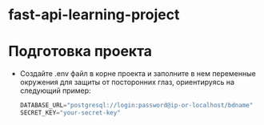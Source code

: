# fast-api-learning-project
 
# Подготовка проекта

- Создайте .env файл в корне проекта и заполните в нем переменные окружения для защиты от посторонних глаз, ориентируясь на следующий пример:

    ```python
    DATABASE_URL="postgresql://login:password@ip-or-localhost/bdname"
    SECRET_KEY="your-secret-key"
    ```